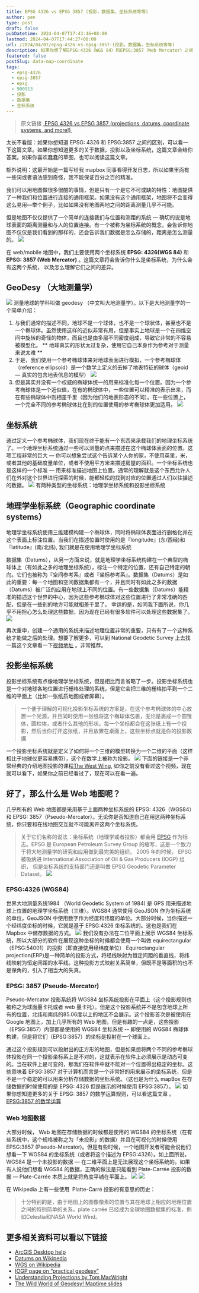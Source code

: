 ```yaml
---
title: EPSG 4326 vs EPSG 3857 (投影，数据集，坐标系统等等)
author: pen
type: post
draft: false
pubDatetime: 2024-04-07T17:43:46+08:00
lastmod: 2024-04-07T17:44:27+08:00
url: /2024/04/07/epsg-4326-vs-epsg-3857-(投影，数据集，坐标系统等等)
description: 如果你想了解EPSG:4326（WGS 84）和EPSG:3857（Web Mercator）之间的区别、数据、投影以及坐标系统的更多信息，这篇文章通过易懂的草图和详细解释，为你提供了答案。
featured: false
postSlug: data-map-coordinate
tags:
  - epsg-4326
  - epsg-3857
  - epsg
  - 900913
  - 投影
  - 数据集
  - 坐标系统
---
```

> 原文链接 [ EPSG 4326 vs EPSG 3857 (projections, datums, coordinate systems, and more!) ](http://lyzidiamond.com/posts/4326-vs-3857 "EPSG 4326 vs EPSG 3857 (projections, datums, coordinate systems, and more!)")


太长不看版：如果你想知道 EPSG: 4326 和 EPSG:3857 之间的区别，可以看一下这篇文章。如果你想知道更多的关于数据，投影以及坐标系统，这篇文章会给你答案。如果你喜欢蠢蠢的草图，也可以阅读这篇文章。

额外说明：这最开始是一篇写给我 mapbox 同事看得开发日志，所以如果里面有一些词或者语法感到奇怪，我不能保证百分之百的精准。

我们可以用地图做很多很酷的事情，但是只有一个是它不可或缺的特性：地图提供了一种我们和位置进行连接的通用框架。如果没有这个通用框架，地图将不会变得这么易用—举个例子，比如如果没有地图两地之间的距离测量几乎不可能。

但是地图不仅仅提供了一个简单的连接我们与位置和测距的系统 — 确切的说是地球表面的距离测量和与人的位置连接。有一个被称为坐标系统的概念，会告诉你地图不仅仅是我们看到的那样的，还会告诉我们数据是怎么存储的，距离是怎么测量的。
![](https://ws1.sinaimg.cn/large/006tKfTcgy1frb6dzdcw5j31kw0wo4qt.jpg)

在 web/mobile  地图中，我们主要使用两个坐标系统 **EPSG: 4326(WGS 84)** 和 **EPSG: 3857 (Web Mercator)** 。这篇文章将会告诉你什么是坐标系统，为什么会有这两个系统， 以及怎么理解它们之间的差异。

## GeoDesy （大地测量学）
![](https://ws4.sinaimg.cn/large/006tKfTcgy1frb6e0y8e0j31kw1awx6r.jpg)
测量地球的学科叫做 geodesy （中文叫大地测量学）。以下是大地测量学的一个简单介绍：
1. 与我们通常的描述不同，地球不是一个球体，也不是一个球状体，甚至也不是一个椭球体。虽然使用这样的近似非常有用，但是事实上地球是一个在四维空间中旋转的奇怪的物体，而且也是由多层不同密度组成，导致它非常的不容易被模型化。
	** 地球真实的形状太过复杂，使用它自己本身作为参考对于测量来说太难 **
2. 于是，我们使用一个参考椭球体来对地球表面进行模拟，一个参考椭球体（reference ellipsoid）是一个数学上定义的去掉了地表特征的球体（geoid — 真实的包含地表信息的模型）
 ![](https://ws4.sinaimg.cn/large/006tKfTcgy1frb6e2qhl3j31kw13yqv8.jpg)
3. 但是其实并没有一个权威的椭球体统一的用来标准化每一个位置。因为一个参考椭球体是一个近似值，在有的椭球体中，一些位置可以精准的表示出来，而在有些椭球体中则相差千里（因为他们的地表形态的不同）。在一些位置上，一个完全不同的参考椭球体比在别的位置使用的参考椭球体更加适用。
![](https://ws1.sinaimg.cn/large/006tKfTcgy1frb6e437a7j31kw0pp4qr.jpg)
## 坐标系统
通过定义一个参考椭球体，我们现在终于能有一个东西来承载我们的地理坐标系统了。一个地理坐标系统通过一些可以测量的点来描述在这个椭球体表面的位置。这项工程非常的巨大 — 你可以想象尝试这个告诉某个人你的家，不使用英里，米，或者其他的基础度量单位，或者不使用平方米来描述房屋的面积。一个坐标系统也是这样的一个标准 — 用来标准描述地图上位置。通常的理解就是这个东西允许人们在外对这个世界进行探索的时候，能都轻松的找到对应的位置通过人们以往描述的数据。
![](https://ws3.sinaimg.cn/large/006tKfTcgy1frb6e55onyj31kw0nbu0z.jpg)
有两种类型的坐标系统：地理学坐标系统和投影坐标系统

## 地理学坐标系统（Geographic coordinate systems）
地理学坐标系统使用三维建模构建一个椭球体，同时将椭球体表面进行删格化并在这个表面上标注位置。当我们在描述位置时使用的是『longitude』(东/西经)和『latitude』(南/北纬), 我们就是在使用地理学坐标系统

数据集（Datums），从另一方面来说，就是地理学坐标系统构建在一个典型的椭球体上（有如此之多的地理坐标系统），标注一个特定的位置，还有自己特定的朝向。它们也被称为『空间参考系』或者『坐标参考系』。数据集（Datums）是如此的重要：每一个地图和空间数据集都有一个，并且同时有如此之多的数据（Datums）被广泛的应用在地球上不同的位置。有一些数据集（Datums）能精准的描述这个世界的中心，因为这些参考椭球体对这些位置进行了非常准确的匹配，但是在一些别的地方可能就相差千里了。
幸运的是，如同我下面所说，你几乎不用担心怎么处理这些数据，因为现在已经有很多软件可以处理这些数据集了。
![](https://ws3.sinaimg.cn/large/006tKfTcgy1frb6e6a5bej31ha19wx6q.jpg)

再次重申，创建一个通用的系统来描述地理位置非常的重要，只有有了一个这种系统才能做之后的处理。想要了解更多，可以到 National Geodetic Survey 上去找一篇这个文章看一下[视频地址](https://www.ngs.noaa.gov/corbin/class_description/NGS_Datums_vid1/) 。非常推荐。

## 投影坐标系统
投影坐标系统有点像地理学坐标系统，但是相比而言省略了一步。投影坐标系统也是一个对地球各地位置进行栅格处理的系统，但是它会把三维的栅格拍平到一个二维的平面上（比如一张纸质地图或者屏幕）。
> 一个便于理解的可视化投影坐标系统的方案是，在这个参考椭球体的中心放置一个光源，并且同时使用一张纸将这个椭球体包裹，无论是裹成一个圆锥体，圆柱体，或者什么其他的形状。每一个坐标都会在这张纸上有一个投影，然后当你打开这张纸，并且放置在桌面上，这些坐标点就是你的投影数据

一个投影坐标系统就是定义了如何将一个三维的模型转换为一个二维的平面（这样相比于地球仪更容易携带），这个在数学上被称为投影。
![](https://ws1.sinaimg.cn/large/006tKfTcgy1frb6e83spsj31kw18fqv8.jpg)
下面的链接是一个非常经典的介绍地图投影的课程[The West Wing](https://www.youtube.com/watch?v=eLqC3FNNOaI "The West Wing "), 如你之前没有看过这个视频，现在就可以看下，如果你之前已经看过了，现在可以在看一遍。

## 好了，那么什么是 Web 地图呢？
几乎所有的 Web 地图都是采用基于上面两种坐标系统的 EPSG: 4326（WGS84）和 EPSG:  3857（Pseudo-Mercator）。无论你是否知道自己在用这两种坐标系统，你只要和在线地图交互就不可能离开这两个坐标系统。

> 关于它们名称的说法：坐标系统（地理学或者投影）都会用 [EPSG](https://epsg.io/) 作为标志。EPSG 是 European Petroleum Survey Group 的缩写，这是一个致力于将大地测量学的研究和应用做到最完美的组织。 2005 年的时候， EPSG 被吸纳进 International Association of Oil & Gas Producers (IOGP) 组织， 但是坐标系统的支持部门还是叫做 EPSG Geodetic Parameter Dataset。
![](https://ws2.sinaimg.cn/large/006tKfTcgy1frb6e99ak4j31kw0ve4qq.jpg)

### EPSG:4326 (WGS84)
世界大地测量系统1984 （World Geodetic System of 1984) 是 GPS 用来描述地球上位置的地理学坐标系统（三维）。WGS84 通常使用 GeoJSON 作为坐标系统的单位，GeoJSON 中使用数字作为经度和纬度的单位。大部分时候，当你描述一个经纬度坐标的时候，它就是基于 EPSG:4326 坐标系统的。这也是我们在 Mapbox 中储存数据的方式。
![](https://ws4.sinaimg.cn/large/006tKfTcgy1frb6eai6ctj30sa1o0qv6.jpg)
我们没有办法在二位平面上展示 WGS84 坐标系统，所以大部分的软件在展现这种坐标的时候都会使用一个叫做 equirectangular （EPSG:54001）的投影（即直接使用经纬度单位）
	Equirectangular projection(ERP)是一种简单的投影方式，将经线映射为恒定间距的垂直线，将纬线映射为恒定间距的水平线。这种投影方式映射关系简单，但既不是等面积的也不是保角的，引入了相当大的失真。

### EPSG: 3857 (Pseudo-Mercator)
Pseudo-Mercator 投影系统将 WGS84 坐标系统投影在平面上（这个投影规则也被称之为球面墨卡托或者 web 墨卡托）。但是这个投影系统并不是包含地球上所有的位置，北纬和南纬的85.06度以上的地区不会展示。这个投影首次是被使用在 Google 地图上，加上几乎所有的 Web 地图，但是有趣的一点是，这些投影（EPSG:3857）内部都是使用的 WGS84 坐标系统 -- 即使用的 WGS84 椭球体构建，但是将它们（EPSG:3857）的坐标是投射在一个球面上。

通过这个投影规则可以投射出的正方形的地图，但是如果想将两个不同的参考椭球体投影在同一个投影坐标系上是不对的，这就表示在软件上必须展示是动态可变的。当在软件上是可变的，那我们在软件中就不能对一个位置得出稳定的坐标。这些意味着 EPSG:3857 对于计算机而言是一个非常好的用来展示的坐标系统，但是不是一个稳定的可以用来分析存储数据的坐标系统。（这也是为什么 mapBox 在存储数据的时候使用的是 EPSG: 4326 但是展示的时候使用 EPSG:3857）。
![](https://ws4.sinaimg.cn/large/006tKfTcgy1frb6ecc0pvj31kw184x6s.jpg)
如果你想知道更多的关于 EPSG: 3857 的数学运算规则，可以看这篇文章 。
[EPSG:3857 的数学运算](https://alastaira.wordpress.com/2011/01/23/the-google-maps-bing-maps-spherical-mercator-projection/ "EPSG:3857 的数学运算")

###  Web 地图数据
大部分时候， Web 地图在存储数据的时候都是使用的 WGS84 的坐标系统（在有些系统中，这个规格被称之为「未投影」的数据）并且在可视化的时候使用EPSG:3857 (Pseudo-Mercator)。但是有些时候，一个地图开发者可能会说他们想看一下 WGS84 的坐标系统（或者将这个描述为 EPSG:4326）。如上面所说， WGS84 是一个未投影的数据 — 在二维平面上是无法展现这个坐标系统的。如果有人说他们想看 WGS84 的数据，正确的做法是只能看到 Plate-Carrée 投影的数据 — Plate-Carrée 本质上就是将角度平铺在平面上。
![](https://ws1.sinaimg.cn/large/006tKfTcgy1frb6ee4h3bj31kw19pu10.jpg)
![](https://ws1.sinaimg.cn/large/006tKfTcly1frb6inn8dhj31kw19hb2d.jpg)

在 Wikipedia 上有一些使用  Platte-Carré 投影的有意思的历史：
> 十分特别的是，由于地图上的图像像素的位置与其在地球上相应的地理位置之间的特别简单的关系，plate carrée 已经成为全球地图数据集的标准，例如Celestia和NASA World Wind。


## 更多相关资料可以看以下链接

+ [ArcGIS Desktop help](http://help.arcgis.com/en/arcgisdesktop/10.0/help/index.html#//00v20000000q000000.htm)
+ [Datums on Wikipedia](https://en.wikipedia.org/wiki/Geographic_coordinate_system#Datums)
+ [WGS on Wikipedia](https://en.wikipedia.org/wiki/World_Geodetic_System)
+ [IOGP page on “practical geodesy”](http://www.iogp.org/geomatics/#practical-geodesy)
+ [Understanding Projections by Tom MacWright](https://macwright.org/2012/01/27/projections-understanding.html)
+ [The Wild World of Geodesy! Maptime slides](http://lyzidiamond.com/geodesy/)

